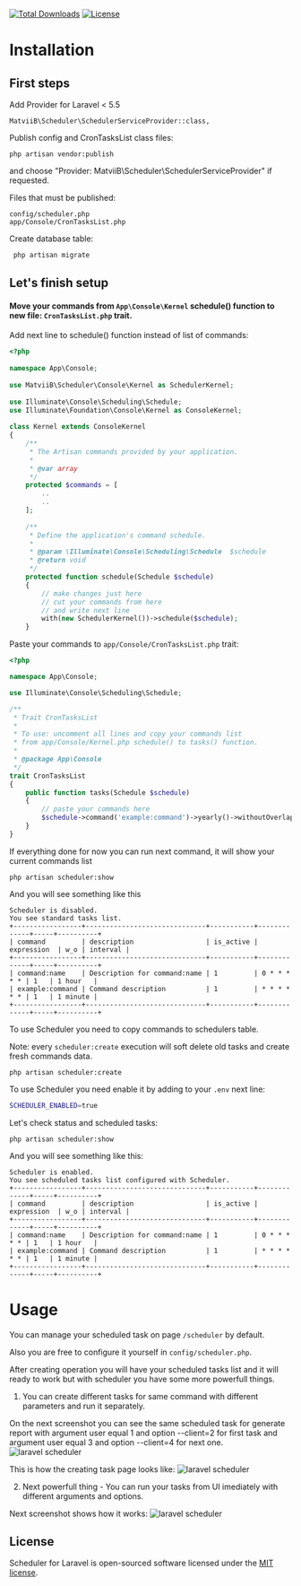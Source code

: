 <a href="https://packagist.org/packages/matviib/scheduler"><img src="https://poser.pugx.org/matviib/scheduler/d/total.svg" alt="Total Downloads"></a>
<a href="https://packagist.org/packages/matviib/scheduler"><img src="https://poser.pugx.org/matviib/scheduler/license.svg" alt="License"></a>

# Installation

## First steps
Add Provider for Laravel < 5.5
```
MatviiB\Scheduler\SchedulerServiceProvider::class,
```
Publish config and CronTasksList class files:
```
php artisan vendor:publish
```
and choose "Provider: MatviiB\Scheduler\SchedulerServiceProvider" if requested.

Files that must be published:
```
config/scheduler.php
app/Console/CronTasksList.php
```

Create database table:
```sh
 php artisan migrate
 ```
## Let's finish setup
#### Move your commands from `App\Console\Kernel` schedule() function to new file: `CronTasksList.php` trait.

Add next line to schedule() function instead of list of commands:

```php
<?php
 
namespace App\Console;
 
use MatviiB\Scheduler\Console\Kernel as SchedulerKernel;
 
use Illuminate\Console\Scheduling\Schedule;
use Illuminate\Foundation\Console\Kernel as ConsoleKernel;
 
class Kernel extends ConsoleKernel
{
    /**
     * The Artisan commands provided by your application.
     *
     * @var array
     */
    protected $commands = [
        ..
        ..
    ];
 
    /**
     * Define the application's command schedule.
     *
     * @param \Illuminate\Console\Scheduling\Schedule  $schedule
     * @return void
     */
    protected function schedule(Schedule $schedule)
    {
        // make changes just here
        // cut your commands from here
        // and write next line
        with(new SchedulerKernel())->schedule($schedule);
    }
```
Paste your commands to `app/Console/CronTasksList.php` trait:
```php
<?php

namespace App\Console;

use Illuminate\Console\Scheduling\Schedule;

/**
 * Trait CronTasksList
 *
 * To use: uncomment all lines and copy your commands list
 * from app/Console/Kernel.php schedule() to tasks() function.
 *
 * @package App\Console
 */
trait CronTasksList
{
    public function tasks(Schedule $schedule)
    {
        // paste your commands here
        $schedule->command('example:command')->yearly()->withoutOverlapping();
    }
}
```

If everything done for now you can run next command, it will show your current commands list
```
php artisan scheduler:show
```

And you will see something like this
```
Scheduler is disabled.
You see standard tasks list.
+-----------------+------------------------------+-----------+-------------+-----+----------+
| command         | description                  | is_active | expression  | w_o | interval |
+-----------------+------------------------------+-----------+-------------+-----+----------+
| command:name    | Description for command:name | 1         | 0 * * * * * | 1   | 1 hour   |
| example:command | Command description          | 1         | * * * * * * | 1   | 1 minute |
+-----------------+------------------------------+-----------+-------------+-----+----------+

```

To use Scheduler you need to copy commands to schedulers table.
 
Note: every `scheduler:create` execution will soft delete old tasks and create fresh commands data.
```
php artisan scheduler:create
```

To use Scheduler you need enable it by adding to your `.env` next line:
 ```sh
SCHEDULER_ENABLED=true
```

Let's check status and scheduled tasks:
```
php artisan scheduler:show
```

And you will see something like this:
```
Scheduler is enabled.
You see scheduled tasks list configured with Scheduler.
+-----------------+------------------------------+-----------+-------------+-----+----------+
| command         | description                  | is_active | expression  | w_o | interval |
+-----------------+------------------------------+-----------+-------------+-----+----------+
| command:name    | Description for command:name | 1         | 0 * * * * * | 1   | 1 hour   |
| example:command | Command description          | 1         | * * * * * * | 1   | 1 minute |
+-----------------+------------------------------+-----------+-------------+-----+----------+
```
# Usage
You can manage your scheduled task on page `/scheduler` by default.

Also you are free to configure it yourself in `config/scheduler.php`.

After creating operation you will have your scheduled tasks list and it will ready to work but with scheduler you have some more powerfull things.

1. You can create different tasks for same command with different parameters and run it separately.

On the next screenshot you can see the same scheduled task for generate report with argument user equal 1 and option --client=2 for first task and argument user equal 3 and option --client=4 for next one.
![laravel scheduler](https://gitlab.com/MatviiB/assets/raw/master/y3Sxuz5dTEWmZS4pLsBuIQ.png)

This is how the creating task page looks like:
![laravel scheduler](https://gitlab.com/MatviiB/assets/raw/master/CzMUlry8Qcq3pr8WvZ-Opw.png)

2. Next powerfull thing - You can run your tasks from UI imediately with different arguments and options.

Next screenshot shows how it works:
![laravel scheduler](https://gitlab.com/MatviiB/assets/raw/master/dDiOSy3hSxKAOASqiFxFIA.png)

## License

Scheduler for Laravel is open-sourced software licensed under the [MIT license](https://opensource.org/licenses/MIT).
